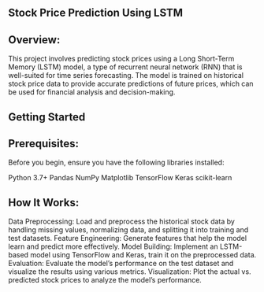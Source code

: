 ## Stock Price Prediction Using LSTM

## Overview:

This project involves predicting stock prices using a Long Short-Term Memory (LSTM) model, a type of recurrent neural network (RNN) that is well-suited for time series forecasting. 
The model is trained on historical stock price data to provide accurate predictions of future prices, which can be used for financial analysis and decision-making.

## Getting Started

## Prerequisites:

Before you begin, ensure you have the following libraries installed:

Python 3.7+
Pandas
NumPy
Matplotlib
TensorFlow
Keras
scikit-learn

## How It Works:

Data Preprocessing: Load and preprocess the historical stock data by handling missing values, normalizing data, and splitting it into training and test datasets.
Feature Engineering: Generate features that help the model learn and predict more effectively.
Model Building: Implement an LSTM-based model using TensorFlow and Keras, train it on the preprocessed data.
Evaluation: Evaluate the model’s performance on the test dataset and visualize the results using various metrics.
Visualization: Plot the actual vs. predicted stock prices to analyze the model’s performance.
